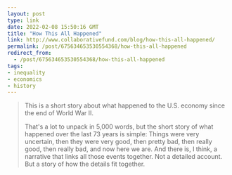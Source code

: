 ```yaml
---
layout: post
type: link
date: 2022-02-08 15:50:16 GMT
title: "How This All Happened"
link: http://www.collaborativefund.com/blog/how-this-all-happened/
permalink: /post/675634653530554368/how-this-all-happened
redirect_from: 
  - /post/675634653530554368/how-this-all-happened
tags:
- inequality
- economics
- history
---
```

<blockquote><p>This is a short story about what happened to the U.S. economy since the end of World War II.</p>

<p>That's a lot to unpack in 5,000 words, but the short story of what happened over the last 73 years is simple: Things were very uncertain, then they were very good, then pretty bad, then really good, then really bad, and now here we are. And there is, I think, a narrative that links all those events together. Not a detailed account. But a story of how the details fit together.</p></blockquote>
